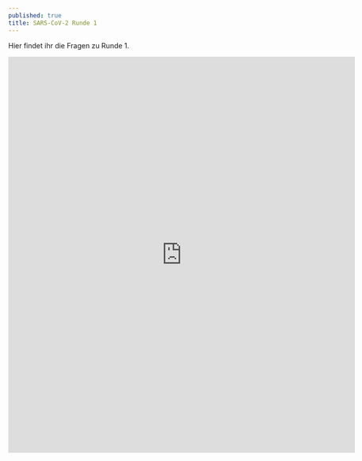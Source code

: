 ```yaml
---
published: true
title: SARS-CoV-2 Runde 1
---
```

Hier findet ihr die Fragen zu Runde 1.

<iframe src="https://docs.google.com/forms/d/e/1FAIpQLSdL5GVVAeuUekqwca9r54BEWgWgy34Fri1cZgIpVAIKeu2slw/viewform?usp=sf_link" width="700" height="800" frameborder="0" marginheight="0" marginwidth="10"></iframe>
